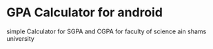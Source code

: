 # GPA Calculator for android
 simple Calculator for SGPA and CGPA for faculty of science ain shams university
